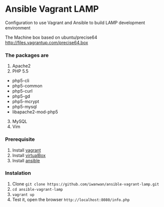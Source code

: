 # Ansible Vagrant LAMP
Configuration to use Vagrant and Ansible to build LAMP development environment

The Machine box based on ubuntu/precise64 http://files.vagrantup.com/precise64.box

### The packages are
1. Apache2
2. PHP 5.5
 - php5-cli
 - php5-common
 - php5-curl
 - php5-gd
 - php5-mcrypt
 - php5-mysql
 - libapache2-mod-php5
3. MySQL
4. Vim

### Prerequisite 
1. Install [vagrant](http://www.vagrantup.com/downloads.html)
2. Install [virtualBox](http://www.oracle.com/technetwork/server-storage/virtualbox/downloads/index.html)
3. Install [ansible](http://docs.ansible.com/intro_installation.html#installing-the-control-machine)

### Instalation
1. Clone `git clone https://github.com/iwanwan/ansible-vagrant-lamp.git`
2. `cd ansible-vagrant-lamp` 
3. `vagrant up`
4. Test it, open the browser `http://localhost:8080/info.php`
